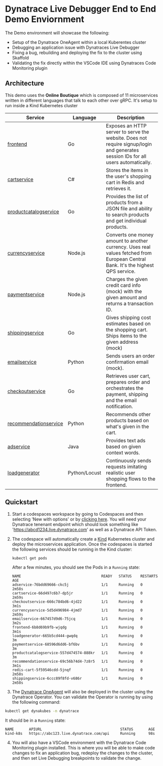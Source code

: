 # Dynatrace Live Debugger End to End Demo Enviornment

The Demo environment will showcase the following:

- Setup of the Dynatrace OneAgent within a local Kuberentes cluster
- Debugging an application issue with Dynatraces Live Debugger
- Fixing a bug, rebuilding and deploying the fix to the cluster using Skaffold
- Validating the fix directly within the VSCode IDE using Dynatraces Code Monitoring plugin

## Architecture

This demo uses the **Online Boutique** which is composed of 11 microservices written in different
languages that talk to each other over gRPC. It's setup to run inside a Kind Kubernetes cluster


| Service                                              | Language      | Description                                                                                                                       |
| ---------------------------------------------------- | ------------- | --------------------------------------------------------------------------------------------------------------------------------- |
| [frontend](/src/frontend)                           | Go            | Exposes an HTTP server to serve the website. Does not require signup/login and generates session IDs for all users automatically. |
| [cartservice](/src/cartservice)                     | C#            | Stores the items in the user's shopping cart in Redis and retrieves it.                                                           |
| [productcatalogservice](/src/productcatalogservice) | Go            | Provides the list of products from a JSON file and ability to search products and get individual products.                        |
| [currencyservice](/src/currencyservice)             | Node.js       | Converts one money amount to another currency. Uses real values fetched from European Central Bank. It's the highest QPS service. |
| [paymentservice](/src/paymentservice)               | Node.js       | Charges the given credit card info (mock) with the given amount and returns a transaction ID.                                     |
| [shippingservice](/src/shippingservice)             | Go            | Gives shipping cost estimates based on the shopping cart. Ships items to the given address (mock)                                 |
| [emailservice](/src/emailservice)                   | Python        | Sends users an order confirmation email (mock).                                                                                   |
| [checkoutservice](/src/checkoutservice)             | Go            | Retrieves user cart, prepares order and orchestrates the payment, shipping and the email notification.                            |
| [recommendationservice](/src/recommendationservice) | Python        | Recommends other products based on what's given in the cart.                                                                      |
| [adservice](/src/adservice)                         | Java          | Provides text ads based on given context words.                                                                                   |
| [loadgenerator](/src/loadgenerator)                 | Python/Locust | Continuously sends requests imitating realistic user shopping flows to the frontend.                                              |


## Quickstart

1. Start a codespaces workspace by going to Codespaces and then selecting 'New with options' or by [clicking here](https://github.com/codespaces/new?hide_repo_select=true&ref=main&repo=846712282&skip_quickstart=true). You will need your Dynatrace tenenant endpoint which should look something like 'https://abcd1234.live.dynatrace.com' as well as a Dynatrace API Token.

2. The codespace will automatically create a [Kind](https://kind.sigs.k8s.io/) Kubernetes cluster and deploy the microservices application. Once the codespaces is started the following services should be running in the Kind cluster:

   ```sh
   kubectl get pods
   ```

   After a few minutes, you should see the Pods in a `Running` state:

   ```
   NAME                                     READY   STATUS    RESTARTS   AGE
   adservice-76bdd69666-ckc5j               1/1     Running   0          2m58s
   cartservice-66d497c6b7-dp5jr             1/1     Running   0          2m59s
   checkoutservice-666c784bd6-4jd22         1/1     Running   0          3m1s
   currencyservice-5d5d496984-4jmd7         1/1     Running   0          2m59s
   emailservice-667457d9d6-75jcq            1/1     Running   0          3m2s
   frontend-6b8d69b9fb-wjqdg                1/1     Running   0          3m1s
   loadgenerator-665b5cd444-gwqdq           1/1     Running   0          3m
   paymentservice-68596d6dd6-bf6bv          1/1     Running   0          3m
   productcatalogservice-557d474574-888kr   1/1     Running   0          3m
   recommendationservice-69c56b74d4-7z8r5   1/1     Running   0          3m1s
   redis-cart-5f59546cdd-5jnqf              1/1     Running   0          2m58s
   shippingservice-6ccc89f8fd-v686r         1/1     Running   0          2m58s
   ```

3. The [Dynatrace OneAgent](https://docs.dynatrace.com/docs/setup-and-configuration/setup-on-k8s) will also be deployed in the cluster using the Dynatrace Operator. You can validate the Operator is running by using the following command:

  ```sh
  kubectl get dynakubes -n dynatrace
  ```

It should be in a `Running` state:

  ```
  NAME       APIURL                                    STATUS       AGE
  kind-k8s   https://abc123.live.dynatrace.com/api     Running      98s
  ```

4. You will also have a VSCode environment with the Dynatrace Code Monitoring plugin installed. This is where you will be able to make code changes to fix an application bug, redeploy the changes to the cluster, and then set Live Debugging breakpoints to validate the change.
